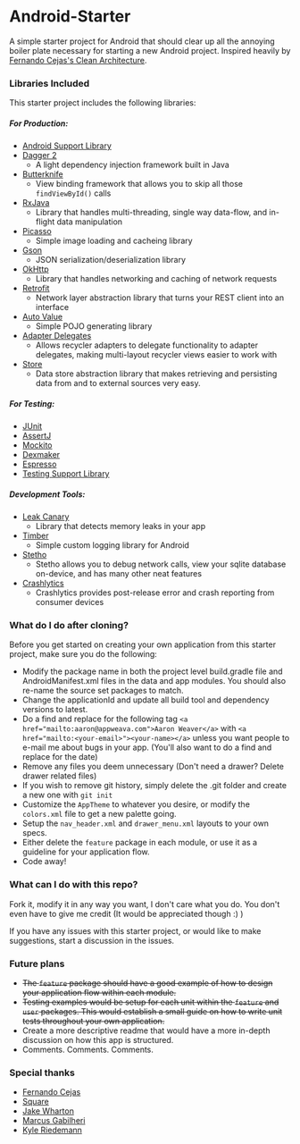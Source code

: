 # Android-Starter
A simple starter project for Android that should clear up all the annoying boiler plate necessary for starting a new Android project.
Inspired heavily by [Fernando Cejas's Clean Architecture](https://github.com/android10/Android-CleanArchitecture).


### Libraries Included

This starter project includes the following libraries:
##### For Production:
 * [Android Support Library](https://github.com/android/platform_frameworks_support)
 * [Dagger 2](https://github.com/google/dagger)
    * A light dependency injection framework built in Java
 * [Butterknife](https://github.com/JakeWharton/butterknife)
    * View binding framework that allows you to skip all those `findViewById()` calls
 * [RxJava](https://github.com/ReactiveX/RxJava)
    * Library that handles multi-threading, single way data-flow, and in-flight data manipulation
 * [Picasso](https://github.com/square/picasso)
    * Simple image loading and cacheing library
 * [Gson](https://github.com/google/gson)
    * JSON serialization/deserialization library
 * [OkHttp](https://github.com/square/okhttp)
    * Library that handles networking and caching of network requests
 * [Retrofit](https://github.com/square/retrofit)
    * Network layer abstraction library that turns your REST client into an interface
 * [Auto Value](https://github.com/google/auto/tree/master/value)
    * Simple POJO generating library
 * [Adapter Delegates](https://github.com/sockeqwe/AdapterDelegates)
    * Allows recycler adapters to delegate functionality to adapter delegates, making multi-layout recycler views easier to work with
 * [Store](https://github.com/NYTimes/Store)
    * Data store abstraction library that makes retrieving and persisting data from and to external sources very easy.

##### For Testing:
 * [JUnit](https://github.com/junit-team/junit4)
 * [AssertJ](https://github.com/square/assertj-android)
 * [Mockito](https://github.com/mockito/mockito)
 * [Dexmaker](https://github.com/linkedin/dexmaker)
 * [Espresso](https://google.github.io/android-testing-support-library/docs/espresso/)
 * [Testing Support Library](https://google.github.io/android-testing-support-library/)

##### Development Tools:
 * [Leak Canary](https://github.com/square/leakcanary)
    * Library that detects memory leaks in your app
 * [Timber](https://github.com/JakeWharton/timber)
    * Simple custom logging library for Android
 * [Stetho](http://facebook.github.io/stetho/)
    * Stetho allows you to debug network calls, view your sqlite database on-device, and has many other neat features
 * [Crashlytics](http://try.crashlytics.com/)
    * Crashlytics provides post-release error and crash reporting from consumer devices

### What do I do after cloning?

Before you get started on creating your own application from this starter project, make sure you do the following:
 * Modify the package name in both the project level build.gradle file and AndroidManifest.xml files in the data and app modules.
 You should also re-name the source set packages to match.
 * Change the applicationId and update all build tool and dependency versions to latest.
 * Do a find and replace for the following tag `<a href="mailto:aaron@appweava.com">Aaron Weaver</a>` with
 `<a href="mailto:<your-email>"><your-name></a>` unless you want people to e-mail me about bugs in your app.
 (You'll also want to do a find and replace for the date)
 * Remove any files you deem unnecessary (Don't need a drawer? Delete drawer related files)
 * If you wish to remove git history, simply delete the .git folder and create a new one with `git init`
 * Customize the `AppTheme` to whatever you desire, or modify the `colors.xml` file to get a new palette going.
 * Setup the `nav_header.xml` and `drawer_menu.xml` layouts to your own specs.
 * Either delete the `feature` package in each module, or use it as a guideline for your application flow.
 * Code away!

### What can I do with this repo?

Fork it, modify it in any way you want, I don't care what you do.
You don't even have to give me credit (It would be appreciated though :) )

If you have any issues with this starter project, or would like to make suggestions, start a discussion in the
issues.

### Future plans

* ~~The `feature` package should have a good example of how to design your application flow within each module.~~
* ~~Testing examples would be setup for each unit within the `feature` and `user` packages. This would establish a small
  guide on how to write unit tests throughout your own application.~~
* Create a more descriptive readme that would have a more in-depth discussion on how this app is structured.
* Comments. Comments. Comments.

### Special thanks

* [Fernando Cejas](https://github.com/android10)
* [Square](https://github.com/square)
* [Jake Wharton](https://github.com/JakeWharton)
* [Marcus Gabilheri](https://github.com/fnk0)
* [Kyle Riedemann](https://github.com/kylealanr)